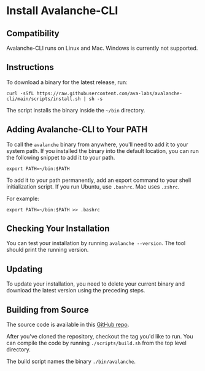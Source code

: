 # Install Avalanche-CLI

## Compatibility

Avalanche-CLI runs on Linux and Mac. Windows is currently not supported.

## Instructions

To download a binary for the latest release, run:

```shell
curl -sSfL https://raw.githubusercontent.com/ava-labs/avalanche-cli/main/scripts/install.sh | sh -s
```

The script installs the binary inside the `~/bin` directory.

## Adding Avalanche-CLI to Your PATH

To call the `avalanche` binary from anywhere, you'll need to add it to your system path. If you installed
the binary into the default location, you can run the following snippet to add it to your path.

```shell
export PATH=~/bin:$PATH
```

To add it to your path permanently, add an export command to your shell initialization script. If
you run Ubuntu, use `.bashrc`. Mac uses `.zshrc`.

For example:

```shell
export PATH=~/bin:$PATH >> .bashrc
```

## Checking Your Installation

You can test your installation by running `avalanche --version`. The tool should print the running version.

## Updating

To update your installation, you need to delete your current binary and download the latest version
using the preceding steps.

## Building from Source

The source code is available in this [GitHub repo](https://github.com/ava-labs/avalanche-cli).

After you've cloned the repository, checkout the tag you'd like to run. You can compile the code by
running `./scripts/build.sh` from the top level directory.

The build script names the binary `./bin/avalanche`.
